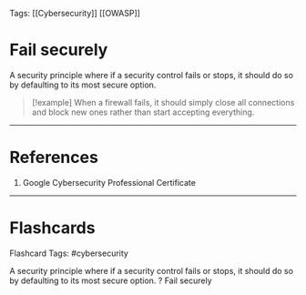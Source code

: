 Tags: [[Cybersecurity]] [[OWASP]]
# Fail securely

A security principle where if a security control fails or stops, it should do so by defaulting to its most secure option.

>[!example] 
> When a firewall fails, it should simply close all connections and block new ones rather than start accepting everything.

---
# References

1. Google Cybersecurity Professional Certificate

---
# Flashcards

Flashcard Tags: #cybersecurity 

A security principle where if a security control fails or stops, it should do so by defaulting to its most secure option.
?
Fail securely
<!--SR:!2024-05-13,11,270-->